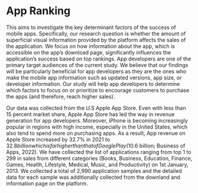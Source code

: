 # App Ranking

This aims to investigate the key determinant factors of the success of mobile apps. 
Specifically, our research question is whether the amount of superficial visual information provided by the platform affects the sales of the application. 
We focus on how information about the app, which is accessible on the app’s download page, significantly influences the application’s success based on top rankings.
App developers are one of the primary target audiences of the current study. We believe that our findings will be particularly beneficial for app developers as they are the ones who make the mobile app information such as updated versions, app size, or developer information. 
Our study will help app developers to determine which factors to focus on or prioritize to encourage customers to purchase the apps (and therefore, reach higher sales).

Our data was collected from the U.S Apple App Store. Even with less than 15 percent market share, Apple App Store has led the way in revenue generation for app developers. Moreover, iPhone is becoming increasingly popular in regions with high income, especially in the United States, which also tend to spend more on purchasing apps. As a result, App revenue on Apple Store increased by 32.7% in 2021 to $32.8 billion which is far higher than that of Google Play ($10.6 billion; Business of Apps, 2022).
We have collected the list of applications ranging from top 1 to 299 in sales from different categories (Books, Business, Education, Finance, Games, Health, Lifestyle, Medical, Music, and Productivity) on 1st January, 2013. We collected a total of 2,990 application samples and the detailed data for each sample was additionally collected from the downland and information page on the platform.
